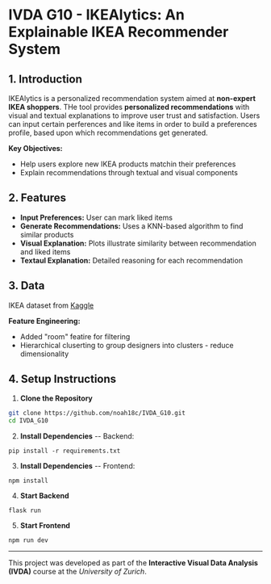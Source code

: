 # IVDA G10 - IKEAlytics: An Explainable IKEA Recommender System

## 1. Introduction
IKEAlytics is a personalized recommendation system aimed at **non-expert IKEA shoppers**. THe tool provides **personalized recommendations** with visual and textual explanations to improve user trust and satisfaction. Users can input certain perferences and like items in order to build a preferences profile, based upon which recommendations get generated.

**Key Objectives:**
- Help users explore new IKEA products matchin their preferences
- Explain recommendations through textual and visual components

## 2. Features
- **Input Preferences:** User can mark liked items
- **Generate Recommendations:** Uses a KNN-based algorithm to find similar products
- **Visual Explanation:** Plots illustrate similarity between recommendation and liked items
- **Textaul Explanation:** Detailed reasoning for each recommendation

## 3. Data
IKEA dataset from [Kaggle](https://www.kaggle.com/datasets/ahmedkallam/ikea-sa-furniture-web-scraping/data)

**Feature Engineering:**
- Added "room" featire for filtering
- Hierarchical cluserting to group designers into clusters - reduce dimensionality

## 4. Setup Instructions

1. **Clone the Repository**
```bash
git clone https://github.com/noah18c/IVDA_G10.git
cd IVDA_G10
```
2. **Install Dependencies** -- Backend: 

```
pip install -r requirements.txt
```
3. **Install Dependencies** -- Frontend: 

```
npm install
```
4. **Start Backend**
```
flask run
```
5. **Start Frontend**
```
npm run dev
```

----
This project was developed as part of the **Interactive Visual Data Analysis (IVDA)** course at the *University of Zurich*. 

